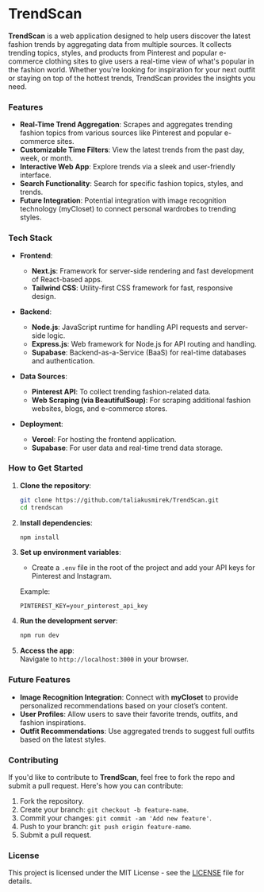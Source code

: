 # **TrendScan**  

**TrendScan** is a web application designed to help users discover the latest fashion trends by aggregating data from multiple sources. It collects trending topics, styles, and products from Pinterest and popular e-commerce clothing sites to give users a real-time view of what's popular in the fashion world. Whether you're looking for inspiration for your next outfit or staying on top of the hottest trends, TrendScan provides the insights you need.

### **Features**  

- **Real-Time Trend Aggregation**: Scrapes and aggregates trending fashion topics from various sources like Pinterest and popular e-commerce sites.
- **Customizable Time Filters**: View the latest trends from the past day, week, or month.
- **Interactive Web App**: Explore trends via a sleek and user-friendly interface.
- **Search Functionality**: Search for specific fashion topics, styles, and trends.
- **Future Integration**: Potential integration with image recognition technology (myCloset) to connect personal wardrobes to trending styles.

### **Tech Stack**  

- **Frontend**:  
  - **Next.js**: Framework for server-side rendering and fast development of React-based apps.
  - **Tailwind CSS**: Utility-first CSS framework for fast, responsive design.

- **Backend**:  
  - **Node.js**: JavaScript runtime for handling API requests and server-side logic.
  - **Express.js**: Web framework for Node.js for API routing and handling.
  - **Supabase**: Backend-as-a-Service (BaaS) for real-time databases and authentication.

- **Data Sources**:  
  - **Pinterest API**: To collect trending fashion-related data.
  - **Web Scraping (via BeautifulSoup)**: For scraping additional fashion websites, blogs, and e-commerce stores.

- **Deployment**:  
  - **Vercel**: For hosting the frontend application.
  - **Supabase**: For user data and real-time trend data storage.

### **How to Get Started**

1. **Clone the repository**:  
   ```bash
   git clone https://github.com/taliakusmirek/TrendScan.git
   cd trendscan
   ```

2. **Install dependencies**:  
   ```bash
   npm install
   ```

3. **Set up environment variables**:  
   - Create a `.env` file in the root of the project and add your API keys for Pinterest and Instagram.

   Example:  
   ```env
   PINTEREST_KEY=your_pinterest_api_key
   ```

4. **Run the development server**:  
   ```bash
   npm run dev
   ```

5. **Access the app**:  
   Navigate to `http://localhost:3000` in your browser.

### **Future Features**

- **Image Recognition Integration**: Connect with **myCloset** to provide personalized recommendations based on your closet’s content.
- **User Profiles**: Allow users to save their favorite trends, outfits, and fashion inspirations.
- **Outfit Recommendations**: Use aggregated trends to suggest full outfits based on the latest styles.

### **Contributing**

If you'd like to contribute to **TrendScan**, feel free to fork the repo and submit a pull request. Here's how you can contribute:

1. Fork the repository.
2. Create your branch: `git checkout -b feature-name`.
3. Commit your changes: `git commit -am 'Add new feature'`.
4. Push to your branch: `git push origin feature-name`.
5. Submit a pull request.

### **License**

This project is licensed under the MIT License - see the [LICENSE](LICENSE) file for details.
